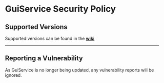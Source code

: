 # GuiService Security Policy

## Supported Versions

Supported versions can be found in the [**wiki**](https://github.com/DavidTheRobloxDev/GuiService/wiki#current-versions)

***

## Reporting a Vulnerability

As GuiService is no longer being updated, any vulnerability reports will be ignored.
